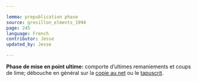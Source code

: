 ```yaml
---

lemma: prepublication phase
source: gresillon_elments_1994
page: 245
language: French
contributor: Jesse
updated_by: Jesse

---
```

**Phase de mise en point ultime:** comporte d’ultimes remaniements et coups de lime; débouche en général sur la [copie au net](fairCopy.html) ou le [tapuscrit](typescript.html).
